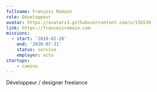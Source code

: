 ```yaml
---
fullname: François Romain
role: Développeur
avatar: https://avatars3.githubusercontent.com/u/156539
link: https://francoisromain.com
missions:
  - start: '2018-02-26'
    end: '2020-07-31'
    status: service
    employer: octo
startups:
    - camino
---
```


Développeur / designer freelance
